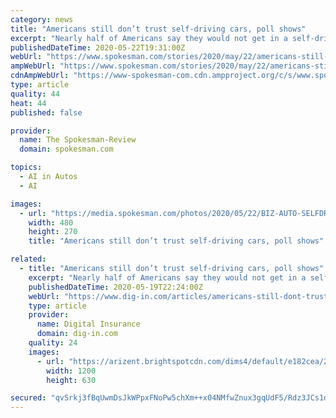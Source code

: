 ```yaml
---
category: news
title: "Americans still don’t trust self-driving cars, poll shows"
excerpt: "Nearly half of Americans say they would not get in a self-driving taxi, according to a poll commissioned by the advocacy group Partners for Automated Vehicle Education."
publishedDateTime: 2020-05-22T19:31:00Z
webUrl: "https://www.spokesman.com/stories/2020/may/22/americans-still-dont-trust-self-driving-cars-poll-/"
ampWebUrl: "https://www.spokesman.com/stories/2020/may/22/americans-still-dont-trust-self-driving-cars-poll-/?amp-content=amp"
cdnAmpWebUrl: "https://www-spokesman-com.cdn.ampproject.org/c/s/www.spokesman.com/stories/2020/may/22/americans-still-dont-trust-self-driving-cars-poll-/?amp-content=amp"
type: article
quality: 44
heat: 44
published: false

provider:
  name: The Spokesman-Review
  domain: spokesman.com

topics:
  - AI in Autos
  - AI

images:
  - url: "https://media.spokesman.com/photos/2020/05/22/BIZ-AUTO-SELFDRIVING-SURVEY-DMT_t480.jpg?40e0de30783bb1935d483cf08f48c33db09c842d"
    width: 480
    height: 270
    title: "Americans still don’t trust self-driving cars, poll shows"

related:
  - title: "Americans still don’t trust self-driving cars, poll shows"
    excerpt: "Nearly half of Americans say they would not get in a self-driving taxi, according to a poll commissioned by the advocacy group Partners for Automated Vehicle Education. The poll, conducted online in February and March by SurveyUSA,"
    publishedDateTime: 2020-05-19T22:24:00Z
    webUrl: "https://www.dig-in.com/articles/americans-still-dont-trust-self-driving-cars-poll-shows"
    type: article
    provider:
      name: Digital Insurance
      domain: dig-in.com
    quality: 24
    images:
      - url: "https://arizent.brightspotcdn.com/dims4/default/e182cea/2147483647/strip/true/crop/1600x840+0+30/resize/1200x630!/quality/90/?url=https%3A%2F%2Farizent.brightspotcdn.com%2F8d%2F2c%2F383f1a5a4818862ef8b32362204b%2Fdigital-insurance-social-share-image.png"
        width: 1200
        height: 630

secured: "qvSrkj3fBqUwmDsJkWPpxFNoPw5chXm++x04NMfwZnux3gqUdF5/Rdz3JCs1dvYMzYuhNAJ0H9QDHLYC6bRqjYUJjlpIKolD6R6wVtljvaTNZOwbQ5F+wpixatTA8mmkM++m+yUmm1d4ZdVO4zTrLHdkmJXtaJlcT7yM32bigTztOv/Rze5nuLmxPBoNh4w6zoFj28Ib5xMIOaKGzrOTfvyFgYYKoAI7opCFuaP7P716Rm9JQZvKjSWkiipvYRSWe2+dXhPDmvx3ouU4VtTE9df1RywiA5zJc4dxqImEN8cRysk+ayiGg/g0In+96Ny/;VewoXOOBXIidNkvON1922g=="
---
```



